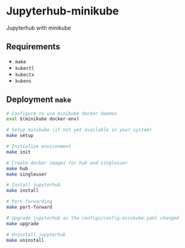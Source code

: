 # Jupyterhub-minikube

Jupyterhub with minikube

## Requirements

- `make`
- `kubectl`
- `kubectx`
- `kubens`

## Deployment `make`

```bash
# Configure to use minikube docker daemon
eval $(minikube docker-env)

# Setup minikube (if not yet available in your system)
make setup

# Initialize environment
make init

# Create docker images for hub and singleuser
make hub
make singleuser

# Install jupyterhub
make install

# Port-forwarding
make port-forward

# Upgrade jupyterhub as the configs/config-minikube.yaml changed
make upgrade

# Uninstall jupyterhub
make uninstall
```

